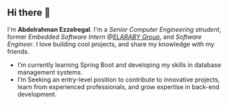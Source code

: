 ## Hi there 👋

<!--
**Ezzo0/Ezzo0** is a ✨ _special_ ✨ repository because its `README.md` (this file) appears on your GitHub profile.

Here are some ideas to get you started:

- 🔭 I’m currently working on ...
- 🌱 I’m currently learning ...
- 👯 I’m looking to collaborate on ...
- 🤔 I’m looking for help with ...
- 💬 Ask me about ...
- 📫 How to reach me: ...
- 😄 Pronouns: ...
- ⚡ Fun fact: ...
-->
I'm **Abdelrahman Ezzelregal**. I'm a _Senior Computer Engineering strudent_, former _Embedded Software Intern @[ELARABY Group](https://www.linkedin.com/company/elarabygroup/posts/?feedView=all)_, and _Software Engineer_. I love building cool projects, and share my knowledge with my friends.
- I’m currently learning Spring Boot and developing my skills in database management systems.
- I’m Seeking an entry-level position to contribute to innovative projects, learn from experienced professionals, and grow expertise in back-end development.
